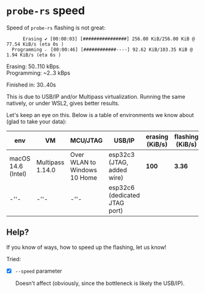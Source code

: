# `probe-rs` speed

Speed of `probe-rs` flashing is not great:

```
      Erasing ✔ [00:00:03] [################] 256.00 KiB/256.00 KiB @ 77.54 KiB/s (eta 0s )
  Programming ⠄ [00:00:46] [############----] 92.62 KiB/103.35 KiB @ 1.94 KiB/s (eta 6s )
```

Erasing: 50..110 kBps.<br />
Programming: ~2..3 kBps<br />

Finished in: 30..40s

This is due to USB/IP and/or Multipass virtualization. Running the same natively, or under WSL2, gives better results.

Let's keep an eye on this. Below is a table of environments we know about (glad to take your data):

|env|VM|MCU/JTAG|USB/IP|erasing (KiB/s)|flashing (KiB/s)|finished (s)|
|---|---|---|---|---|---|---|
|macOS 14.6 (Intel)|Multipass 1.14.0|Over WLAN to Windows 10 Home|esp32c3 (JTAG, added wire)|**100**|**3.36**|**30**|
|-''-|-''-|-''-|esp32c6 (dedicated JTAG port)||||

<!-- tbd. fill in the C6, next time -->

## Help?

If you know of ways, how to speed up the flashing, let us know!

Tried:

- [x] `--speed` parameter 

   Doesn't affect (obviously, since the bottleneck is likely the USB/IP).

